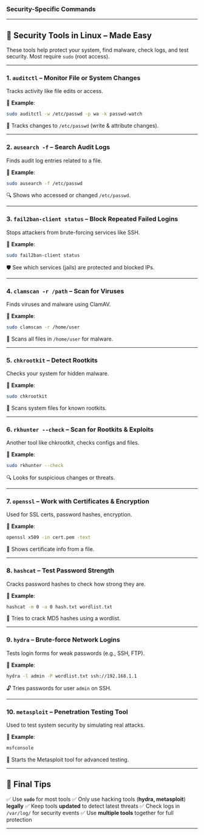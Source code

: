 ### Security-Specific Commands

---

## 🔐 Security Tools in Linux – Made Easy

These tools help protect your system, find malware, check logs, and test security. Most require `sudo` (root access).

---

### 1. **`auditctl`** – Monitor File or System Changes

Tracks activity like file edits or access.

📌 **Example**:

```bash
sudo auditctl -w /etc/passwd -p wa -k passwd-watch
```

👀 Tracks changes to `/etc/passwd` (write & attribute changes).

---

### 2. **`ausearch -f`** – Search Audit Logs

Finds audit log entries related to a file.

📌 **Example**:

```bash
sudo ausearch -f /etc/passwd
```

🔍 Shows who accessed or changed `/etc/passwd`.

---

### 3. **`fail2ban-client status`** – Block Repeated Failed Logins

Stops attackers from brute-forcing services like SSH.

📌 **Example**:

```bash
sudo fail2ban-client status
```

🛡️ See which services (jails) are protected and blocked IPs.

---

### 4. **`clamscan -r /path`** – Scan for Viruses

Finds viruses and malware using ClamAV.

📌 **Example**:

```bash
sudo clamscan -r /home/user
```

🦠 Scans all files in `/home/user` for malware.

---

### 5. **`chkrootkit`** – Detect Rootkits

Checks your system for hidden malware.

📌 **Example**:

```bash
sudo chkrootkit
```

🚨 Scans system files for known rootkits.

---

### 6. **`rkhunter --check`** – Scan for Rootkits & Exploits

Another tool like chkrootkit, checks configs and files.

📌 **Example**:

```bash
sudo rkhunter --check
```

🔍 Looks for suspicious changes or threats.

---

### 7. **`openssl`** – Work with Certificates & Encryption

Used for SSL certs, password hashes, encryption.

📌 **Example**:

```bash
openssl x509 -in cert.pem -text
```

🔏 Shows certificate info from a file.

---

### 8. **`hashcat`** – Test Password Strength

Cracks password hashes to check how strong they are.

📌 **Example**:

```bash
hashcat -m 0 -a 0 hash.txt wordlist.txt
```

🧠 Tries to crack MD5 hashes using a wordlist.

---

### 9. **`hydra`** – Brute-force Network Logins

Tests login forms for weak passwords (e.g., SSH, FTP).

📌 **Example**:

```bash
hydra -l admin -P wordlist.txt ssh://192.168.1.1
```

🔓 Tries passwords for user `admin` on SSH.

---

### 10. **`metasploit`** – Penetration Testing Tool

Used to test system security by simulating real attacks.

📌 **Example**:

```bash
msfconsole
```

🎯 Starts the Metasploit tool for advanced testing.

---

## 📝 Final Tips

✅ Use **`sudo`** for most tools
✅ Only use hacking tools (**hydra, metasploit**) **legally**
✅ Keep tools **updated** to detect latest threats
✅ Check logs in `/var/log/` for security events
✅ Use **multiple tools** together for full protection

---

